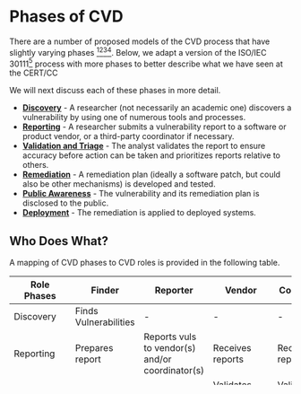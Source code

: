 # Phases of CVD 

There are a number of proposed models of the CVD process that have slightly varying phases [^1][^2][^3][^4].
Below, we adapt a version of the ISO/IEC 30111[^5] process with more phases to better describe what we have seen at the
CERT/CC

We will next discuss each of these phases in more detail.

<div class="grid cards" markdown>

- [**Discovery**](discovery.md) - A researcher (not necessarily an academic one) discovers a vulnerability by using one of numerous tools and processes.
- [**Reporting**](reporting.md) - A researcher submits a vulnerability report to a software or product vendor, or a third-party coordinator if necessary.
- [**Validation and Triage**](validation_triage.md) - The analyst validates the report to ensure accuracy before action can be taken and prioritizes reports relative to others.
- [**Remediation**](remediation.md) - A remediation plan (ideally a software patch, but could also be other mechanisms) is developed and tested.
- [**Public Awareness**](public_awareness.md) - The vulnerability and its remediation plan is disclosed to the public.
- [**Deployment**](deployment.md) - The remediation is applied to deployed systems.

</div>
    
## Who Does What?

A mapping of CVD phases to CVD roles is provided in the following table.

| Role<br/>Phases | Finder                | Reporter                                        | Vendor                                         | Coordinator                                                   | Deployer |
|-----------------|-----------------------|-------------------------------------------------|------------------------------------------------|---------------------------------------------------------------|----------|
| Discovery       | Finds Vulnerabilities | -                                               | -                                              | -                                                             | -       |
| Reporting       | Prepares report       | Reports vuls to vendor(s) and/or coordinator(s) | Receives reports                               | Receives reports                                              | -       |
| Validation | -                 | -                                               | Validates reports received                     | Validates reports received                                    | -       |
| Triage | -                     | -                                               | Prioritizes reports for response               | Prioritizes reports for response                              | -       |
| Remediation     | -                     | Confirms fix                                    | Prepares patches, develops advice, workarounds | Coordinates multiparty response, develops advice, workarounds | -       |
| Public Awareness | Publishes report      | Publishes report                                | Publishes report                               | Publishes report                                               | Receives report |
| Deployment      | -                     | -                                               | -                                              | -                                                             | Deploys fix or mitigation |


## References

[^1]:[ISO/IEC, "ISO/IEC 29147:2014 Information technology---Security
    techniques---Vulnerability disclosure,"
    2014.]
[^2]: [S. Christey and C. Wysopal, "Responsible Vulnerability Disclosure
    Process draft-christey-wysopal-vuln-disclosure-00.txt,"
    February 2002. \[Online\]. Available:
    [https://tools.ietf.org/html/draft-christey-wysopal-vuln-disclosure-00](https://tools.ietf.org/html/draft-christey-wysopal-vuln-disclosure-00). \[Accessed 17 May
    2017\].]
[^3]: [ISO/IEC, "ISO/IEC 30111:2013 Information technology---Security
    techniques---Vulnerability handling processes,"
    2013.]
[^4]: [J. T. Chambers and J. W. Thompson, "National Infrastructure
    Advisory Council Vulnerability Disclosure Framework Final Report and
    Recommendations by the Council," 13 January 2004. \[Online\].
    Available:
    [https://www.dhs.gov/xlibrary/assets/vdwgreport.pdf](https://www.dhs.gov/xlibrary/assets/vdwgreport.pdf). \[Accessed 17 May
    2017\].]
[^5]: [ISO/IEC, "ISO/IEC 30111:2013 Information technology---Security
    techniques---Vulnerability handling processes,"
    2013.]


